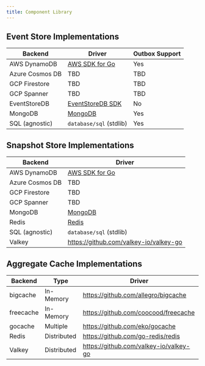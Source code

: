 ```yaml
---
title: Component Library
---
```


## Event Store Implementations

| Backend | Driver | Outbox Support |
|---------|----------------|----------------|
| AWS DynamoDB | [AWS SDK for Go](https://github.com/aws/aws-sdk-go-v2) | Yes |
| Azure Cosmos DB | TBD | TBD |
| GCP Firestore | TBD | TBD |
| GCP Spanner | TBD | TBD |
| EventStoreDB | [EventStoreDB SDK](github.com/EventStore/EventStore-Client-Go) | No |
| MongoDB | [MongoDB](https://github.com/mongodb/mongo-go-driver) | Yes |
| SQL (agnostic) | `database/sql` (stdlib) | Yes |

## Snapshot Store Implementations

| Backend | Driver |
|---------|----------------|
| AWS DynamoDB | [AWS SDK for Go](https://github.com/aws/aws-sdk-go-v2) |
| Azure Cosmos DB | TBD |
| GCP Firestore | TBD |
| GCP Spanner | TBD |
| MongoDB | [MongoDB](https://github.com/mongodb/mongo-go-driver) |
| Redis | [Redis](https://github.com/go-redis/redis) |
| SQL (agnostic) | `database/sql` (stdlib) |
| Valkey | https://github.com/valkey-io/valkey-go |

## Aggregate Cache Implementations

| Backend | Type | Driver |
|---------|------|----------------|
| bigcache | In-Memory | https://github.com/allegro/bigcache |
| freecache | In-Memory | https://github.com/coocood/freecache |
| gocache | Multiple | https://github.com/eko/gocache |
| Redis | Distributed | https://github.com/go-redis/redis |
| Valkey | Distributed | https://github.com/valkey-io/valkey-go |
